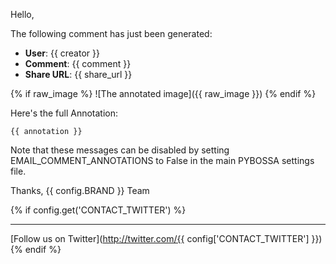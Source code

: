 Hello,

The following comment has just been generated:

- **User**: {{ creator }}
- **Comment**: {{ comment }}
- **Share URL**: {{ share_url }}

{% if raw_image %}
![The annotated image]({{ raw_image }})
{% endif %}

Here's the full Annotation:

```
{{ annotation }}
```

Note that these messages can be disabled by setting EMAIL_COMMENT_ANNOTATIONS
to False in the main PYBOSSA settings file.

Thanks,
{{ config.BRAND }} Team

{% if config.get('CONTACT_TWITTER') %}
***

[Follow us on Twitter](http://twitter.com/{{ config['CONTACT_TWITTER'] }})
{% endif %}